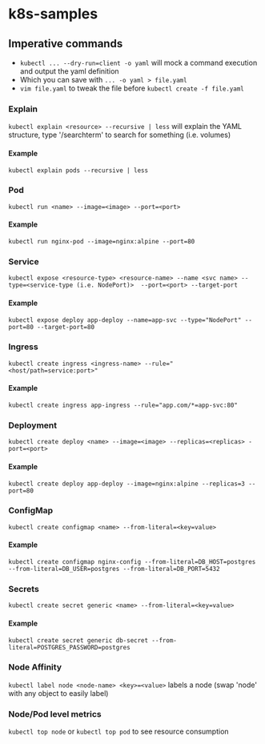 # k8s-samples

## Imperative commands
- `kubectl ... --dry-run=client -o yaml` will mock a command execution and output the yaml definition 
- Which you can save with `... -o yaml > file.yaml`
- `vim file.yaml` to tweak the file before `kubectl create -f file.yaml`

### Explain
`kubectl explain <resource> --recursive | less` will explain the YAML structure, type '/searchterm' to search for something (i.e. volumes)
#### Example
`kubectl explain pods --recursive | less`

### Pod
`kubectl run <name> --image=<image> --port=<port>`
#### Example
`kubectl run nginx-pod --image=nginx:alpine --port=80`

### Service
`kubectl expose <resource-type> <resource-name> --name <svc name> --type=<service-type (i.e. NodePort)>  --port=<port> --target-port`
#### Example
`kubectl expose deploy app-deploy --name=app-svc --type="NodePort" --port=80 --target-port=80`

### Ingress
`kubectl create ingress <ingress-name> --rule="<host/path=service:port>"`

#### Example
`kubectl create ingress app-ingress --rule="app.com/*=app-svc:80"`

### Deployment
`kubectl create deploy <name> --image=<image> --replicas=<replicas> -port=<port>`
#### Example
`kubectl create deploy app-deploy --image=nginx:alpine --replicas=3 --port=80`

### ConfigMap
`kubectl create configmap <name> --from-literal=<key=value>`
#### Example
`kubectl create configmap nginx-config --from-literal=DB_HOST=postgres --from-literal=DB_USER=postgres --from-literal=DB_PORT=5432`

### Secrets
`kubectl create secret generic <name> --from-literal=<key=value>`
#### Example
`kubectl create secret generic db-secret --from-literal=POSTGRES_PASSWORD=postgres`

### Node Affinity
`kubectl label node <node-name> <key>=<value>` labels a node (swap 'node' with any object to easily label)

### Node/Pod level metrics
`kubectl top node` or `kubectl top pod` to see resource consumption
